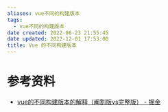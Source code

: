 ```yaml
---
aliases: vue不同的构建版本
tags:
  - vue不同的构建版本
date created: 2022-06-23 21:55:45
date updated: 2022-12-01 17:53:00
title: Vue 的不同构建版本
---
```



# 参考资料

- [vue的不同构建版本的解释（阉割版vs完整版） - 掘金](https://juejin.cn/post/7043991342166310942)
